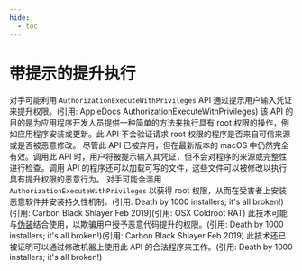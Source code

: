```yaml
---
hide:
  - toc
---
```


# 带提示的提升执行

对手可能利用 <code>AuthorizationExecuteWithPrivileges</code> API 通过提示用户输入凭证来提升权限。(引用: AppleDocs AuthorizationExecuteWithPrivileges) 该 API 的目的是为应用程序开发人员提供一种简单的方法来执行具有 root 权限的操作，例如应用程序安装或更新。此 API 不会验证请求 root 权限的程序是否来自可信来源或是否被恶意修改。  尽管此 API 已被弃用，但在最新版本的 macOS 中仍然完全有效。调用此 API 时，用户将被提示输入其凭证，但不会对程序的来源或完整性进行检查。调用 API 的程序还可以加载可写的文件，这些文件可以被修改以执行具有提升权限的恶意行为。  对手可能会滥用 <code>AuthorizationExecuteWithPrivileges</code> 以获得 root 权限，从而在受害者上安装恶意软件并安装持久性机制。(引用: Death by 1000 installers; it's all broken!)(引用: Carbon Black Shlayer Feb 2019)(引用: OSX Coldroot RAT) 此技术可能与[伪装](https://attack.mitre.org/techniques/T1036)结合使用，以欺骗用户授予恶意代码提升的权限。(引用: Death by 1000 installers; it's all broken!)(引用: Carbon Black Shlayer Feb 2019) 此技术还已被证明可以通过修改机器上使用此 API 的合法程序来工作。(引用: Death by 1000 installers; it's all broken!)
